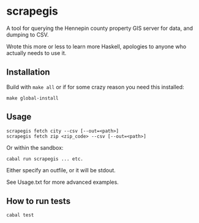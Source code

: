 # scrapegis

A tool for querying the Hennepin county property GIS server for data, and
dumping to CSV.

Wrote this more or less to learn more Haskell, apologies to anyone who actually needs to use it. 

## Installation

Build with `make all` or if for some crazy reason you need this installed:

    make global-install

## Usage

    scrapegis fetch city --csv [--out=<path>]
    scrapegis fetch zip <zip_code> --csv [--out=<path>]

Or within the sandbox:

    cabal run scrapegis ... etc.

Either specify an outfile, or it will be stdout.

See Usage.txt for more advanced examples.

## How to run tests

    cabal test
